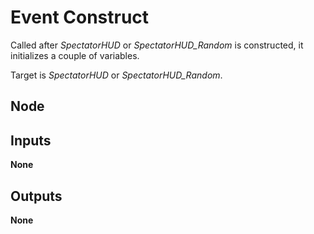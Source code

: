 # Event Construct
Called after *SpectatorHUD* or *SpectatorHUD_Random* is constructed, it initializes a couple of variables.  

Target is *SpectatorHUD* or *SpectatorHUD_Random*.  

## Node

## Inputs
**None**

## Outputs
**None**